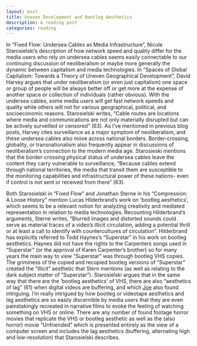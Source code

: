 ```yaml
---
layout: post
title: Uneven Development and Bootleg Aesthetics
description: A reading post
categories: reading
---
```

In “Fixed Flow: Undersea Cables as Media Infrastructure”, Nicole Starosielski’s description of how network speed and quality differ for the media users who rely on undersea cables seems easily connectable to our continuing discussion of neoliberalism or maybe more generally the dynamic between capitalism and media technologies. In “Spaces of Global Capitalism: Towards a Theory of Uneven Geographical Development”, David Harvey argues that under neoliberalism (or even just capitalism) one space or group of people will be always better off or get more at the expense of another space or collection of individuals (rather obvious). With the undersea cables, some media users will get fast network speeds and quality while others will not for various geographical, political, and socioeconomic reasons. Starosielski writes, “Cable routes are locations where media and communications are not only materially disrupted but can be actively surveilled or censored” (63). As I’ve mentioned in previous blog posts, Harvey cites surveillance as a major symptom of neoliberalism, and these undersea cables also move across national borders. Border-crossing, globality, or transnationalism also frequently appear in discussions of neoliberalism’s connection to the modern media age. Starosieski mentions that the border-crossing physical status of undersea cables leave the content they carry vulnerable to surveillance, “Because cables extend through national territories, the media that transit them are susceptible to the monitoring capabilities and infrastructural power of these nations- even if control is not sent or received from there” (63). 

Both Starosielski in “Fixed Flow” and Jonathan Sterne in his “Compression: A Loose History” mention Lucas Hilderbrand’s work on ‘bootleg aesthetics’, which seems to be a relevant notion for analyzing creativity and mediated representation in relation to media technologies. Recounting Hilderbrand’s arguments, Sterne writes, “Blurred images and distorted sounds could serve as material traces of a video’s illicit circulation, adding a potential thrill or at least a call to identify with countercultures of circulation”. Hilderbrand has explicitly referred to Todd Haynes’s “Superstar” in his work on bootleg aesthetics. Haynes did not have the rights to the Carpenters songs used in “Superstar” (or the approval of Karen Carpenter’s brother) so for many years the main way to view “Superstar” was through bootleg VHS copies. The griminess of the copied and recopied bootleg versions of “Superstar” created the “illicit” aesthetic that Stern mentions (as well as relating to the dark subject matter of “Superstar”). Starosielski argues that in the same way that there are the ‘bootleg aesthetics’ of VHS, there are also “aesthetics of lag” (61) when digital videos are buffering, and which [Joe](http://joetorok.github.io/blog/2016-03-23/hardware.html) also found intriguing. I’m really intrigued by how bootleg or videotape aesthetics and lag aesthetics are so easily discernible by media users that they are even painstakingly recreated in narrative films to evoke the feeling of watching something on VHS or online. There are any number of found footage horror movies that replicate the VHS or bootleg aesthetic as well as the (also horror) movie “Unfriended” which is presented entirely as the view of a computer screen and includes the lag aesthetics (buffering, alternating high and low-resolution) that Starosielski describes.
